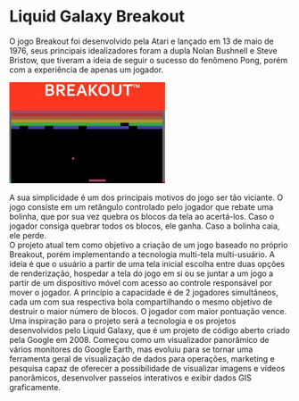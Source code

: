 # Liquid Galaxy Breakout 

O jogo Breakout foi desenvolvido pela Atari e lançado em 13 de maio de 1976, seus principais idealizadores foram a dupla Nolan Bushnell e Steve Bristow, que tiveram a ideia de seguir o sucesso do fenômeno Pong, porém com a experiência de apenas um jogador.  


![breakoutClassico](https://github.com/PPSasso/PAVI/blob/master/breakout_classico.jpg)

A sua simplicidade é um dos principais motivos do jogo ser tão viciante. O jogo consiste em um retângulo controlado pelo jogador que rebate uma bolinha, que por sua vez quebra os blocos da tela ao acertá-los. Caso o jogador consiga quebrar todos os blocos, ele ganha. Caso a bolinha caia, ele perde.  
O projeto atual tem como objetivo a criação de um jogo baseado no próprio Breakout, porém implementando a tecnologia multi-tela multi-usuário. A ideia é que o usuário a partir de uma tela inicial escolha entre duas opções de renderização, hospedar a tela do jogo em si ou se juntar a um jogo a partir de um dispositivo móvel com acesso ao controle responsável por mover o jogador. 
A princípio a capacidade é de 2 jogadores simultâneos, cada um com sua respectiva bola compartilhando o mesmo objetivo de destruir o maior número de blocos. O jogador com maior pontuação vence. 
Uma inspiração para o projeto será a tecnologia e os projetos desenvolvidos pelo Liquid Galaxy, que é um projeto de código aberto criado pela Google em 2008. Começou como um visualizador panorâmico de vários monitores do Google Earth, mas evoluiu para se tornar uma ferramenta geral de visualização de dados para operações, marketing e pesquisa capaz de oferecer a possibilidade de visualizar imagens e vídeos panorâmicos, desenvolver passeios interativos e exibir dados GIS graficamente. 


